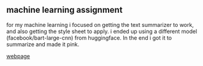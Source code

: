 ## machine learning assignment

for my machine learning i focused on getting the text summarizer to work, and also getting the style sheet to apply. i ended up using a different model (facebook/bart-large-cnn) from huggingface. In the end i got it to summarize and made it pink.

[webpage]()